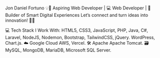 Jon Daniel Fortuno 💡🚀
Aspiring Web Developer | 💻 Web Developer | 🔧 Builder of Smart Digital Experiences
Let’s connect and turn ideas into innovation! 🤝✨

💻 Tech Stack I Work With:
HTML5, CSS3, JavaScript, PHP, Java, C#,
Laravel, NodeJS, Nodemon, Bootstrap, TailwindCSS, jQuery.
WordPress, Chart.js.
☁️ Google Cloud AWS, Vercel.
🛠️ Apache Apache Tomcat.
🗃️ MySQL, MongoDB, MariaDB, Microsoft SQL Server.

